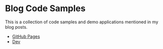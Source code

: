 # Blog Code Samples
This is a collection of code samples and demo applications mentioned in my blog posts.
* [GitHub Pages](https://kashifsoofi.github.io/)
* [Dev](https://dev.to/kashifsoofi)